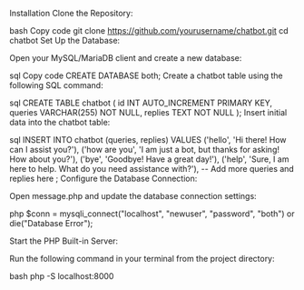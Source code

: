 Installation
Clone the Repository:

bash
Copy code
git clone https://github.com/yourusername/chatbot.git
cd chatbot
Set Up the Database:

Open your MySQL/MariaDB client and create a new database:

sql
Copy code
CREATE DATABASE both;
Create a chatbot table using the following SQL command:

sql
CREATE TABLE chatbot (
    id INT AUTO_INCREMENT PRIMARY KEY,
    queries VARCHAR(255) NOT NULL,
    replies TEXT NOT NULL
);
Insert initial data into the chatbot table:

sql
INSERT INTO chatbot (queries, replies) VALUES
('hello', 'Hi there! How can I assist you?'),
('how are you', 'I am just a bot, but thanks for asking! How about you?'),
('bye', 'Goodbye! Have a great day!'),
('help', 'Sure, I am here to help. What do you need assistance with?'),
-- Add more queries and replies here
;
Configure the Database Connection:

Open message.php and update the database connection settings:

php
$conn = mysqli_connect("localhost", "newuser", "password", "both") or die("Database Error");

Start the PHP Built-in Server:

Run the following command in your terminal from the project directory:

bash
php -S localhost:8000
